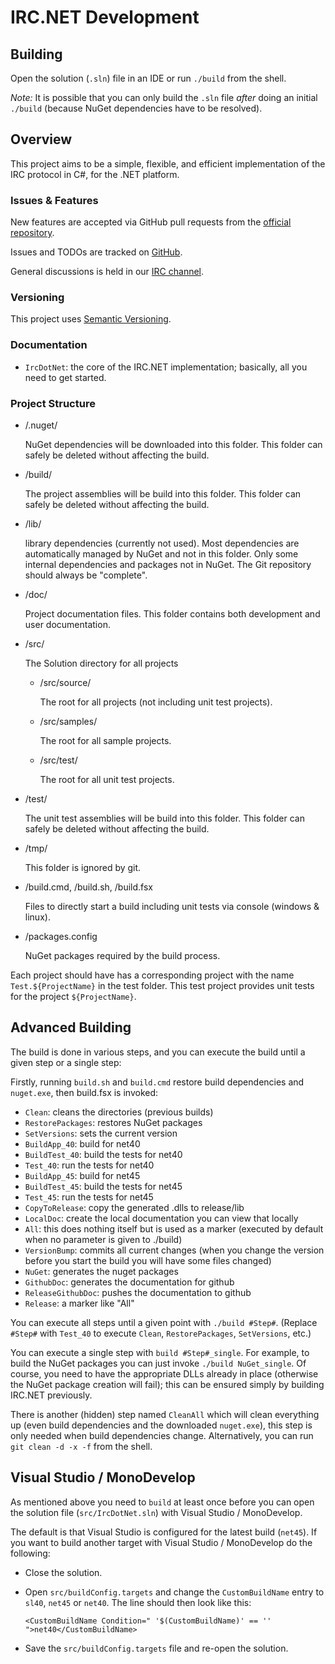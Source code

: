 ﻿# IRC.NET Development

## Building

Open the solution (`.sln`) file in an IDE or run `./build` from the shell.

*Note:* It is possible that you can only build the ``.sln`` file *after* doing an initial ``./build`` (because NuGet dependencies have to be resolved).

## Overview

This project aims to be a simple, flexible, and efficient implementation of the IRC protocol in C#, for the .NET platform.

### Issues & Features

New features are accepted via GitHub pull requests from the [official repository](https://github.com/alexreg/ircdotnet).

Issues and TODOs are tracked on [GitHub](https://github.com/alexreg/ircdotnet/issues).

General discussions is held in our [IRC channel](irc://chat.freenode.net/).

### Versioning

This project uses [Semantic Versioning](http://semver.org/).

### Documentation

- `IrcDotNet`: the core of the IRC.NET implementation; basically, all you need to get started.

### Project Structure

- /.nuget/

	NuGet dependencies will be downloaded into this folder. 
	This folder can safely be deleted without affecting the build.

- /build/

	The project assemblies will be build into this folder. This folder can safely be deleted without affecting the build.

- /lib/

	library dependencies (currently not used). Most dependencies are automatically managed by NuGet and not in this folder. 
	Only some internal dependencies and packages not in NuGet. The Git repository should always be "complete".

- /doc/

	Project documentation files. This folder contains both development and user documentation.

- /src/

	The Solution directory for all projects

	- /src/source/

		The root for all projects (not including unit test projects).

	- /src/samples/

		The root for all sample projects.
    
	- /src/test/

		The root for all unit test projects.

- /test/

	The unit test assemblies will be build into this folder. This folder can safely be deleted without affecting the build.

- /tmp/

	This folder is ignored by git.

- /build.cmd, /build.sh, /build.fsx

	Files to directly start a build including unit tests via console (windows & linux).

-  /packages.config

	NuGet packages required by the build process.

Each project should have has a corresponding project with the name `Test.${ProjectName}` in the test folder.
This test project provides unit tests for the project `${ProjectName}`.

## Advanced Building

The build is done in various steps, and you can execute the build until a given step or a single step:

Firstly, running `build.sh` and `build.cmd` restore build dependencies and `nuget.exe`, then build.fsx is invoked:

 - `Clean`: cleans the directories (previous builds)
 - `RestorePackages`: restores NuGet packages
 - `SetVersions`: sets the current version
 - `BuildApp_40`: build for net40
 - `BuildTest_40`: build the tests for net40
 - `Test_40`: run the tests for net40
 - `BuildApp_45`: build for net45
 - `BuildTest_45`: build the tests for net45
 - `Test_45`: run the tests for net45
 - `CopyToRelease`: copy the generated .dlls to release/lib
 - `LocalDoc`: create the local documentation you can view that locally
 - `All`: this does nothing itself but is used as a marker (executed by default when no parameter is given to ./build)
 - `VersionBump`: commits all current changes (when you change the version before you start the build you will have some files changed)
 - `NuGet`: generates the nuget packages
 - `GithubDoc`: generates the documentation for github
 - `ReleaseGithubDoc`: pushes the documentation to github
 - `Release`: a marker like "All"

You can execute all steps until a given point with `./build #Step#`. (Replace `#Step#` with `Test_40` to execute `Clean`, `RestorePackages`, `SetVersions`, etc.)

You can execute a single step with `build #Step#_single`. For example, to build the NuGet packages you can just invoke `./build NuGet_single`. Of course, you need to have the appropriate DLLs already in place (otherwise the NuGet package creation will fail); this can be ensured simply by building IRC.NET previously.

There is another (hidden) step named `CleanAll` which will clean everything up (even build dependencies and the downloaded `nuget.exe`), 
this step is only needed when build dependencies change. Alternatively, you can run `git clean -d -x -f` from the shell.

## Visual Studio / MonoDevelop

As mentioned above you need to `build` at least once before you can open the 
solution file (`src/IrcDotNet.sln`) with Visual Studio / MonoDevelop.

The default is that Visual Studio is configured for the latest build (`net45`).
If you want to build another target with Visual Studio / MonoDevelop do the following:

 - Close the solution.
 - Open `src/buildConfig.targets` and change the `CustomBuildName` entry to `sl40`, `net45` or `net40`.
   The line should then look like this:
   
   ```markup
   <CustomBuildName Condition=" '$(CustomBuildName)' == '' ">net40</CustomBuildName> 
   ```

 - Save the `src/buildConfig.targets` file and re-open the solution.

